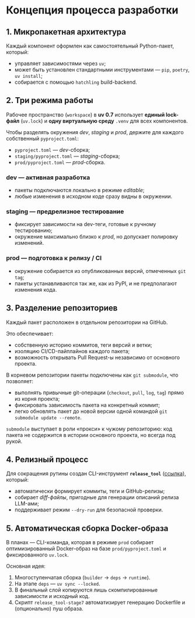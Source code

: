 # Концепция процесса разработки

## 1. Микропакетная архитектура

Каждый компонент оформлен как самостоятельный Python-пакет, который:

- управляет зависимостями через `uv`;
- может быть установлен стандартными инструментами — `pip`, `poetry`, `uv install`;
- собирается с помощью `hatchling` build-backend.

## 2. Три режима работы

Рабочее пространство (`workspace`) в **uv 0.7** использует **единый lock-файл** (`uv.lock`) и **одну виртуальную среду** `.venv` для всех компонентов.

Чтобы разделять окружения *dev*, *staging* и *prod*, держите для каждого собственный `pyproject.toml`:

- `pyproject.toml` — *dev*-сборка;
- `staging/pyproject.toml` — *staging*-сборка;
- `prod/pyproject.toml` — *prod*-сборка.

### dev — активная разработка

- пакеты подключаются локально в режиме *editable*;
- любые изменения в исходном коде сразу видны в окружении.

### staging — предрелизное тестирование

- фиксирует зависимости на dev-теги, готовые к ручному тестированию;
- окружение максимально близко к *prod*, но допускает полировку изменений.

### prod — подготовка к релизу / CI

- окружение собирается из опубликованных версий, отмеченных `git tag`;
- пакеты устанавливаются так же, как из PyPI, и не предполагают изменения кода.

## 3. Разделение репозиториев

Каждый пакет расположен в отдельном репозитории на GitHub.

Это обеспечивает:

- собственную историю коммитов, теги версий и ветки;
- изоляцию CI/CD-пайплайнов каждого пакета;
- возможность открывать Pull Request-ы независимо от основного проекта.

В корневом репозитории пакеты подключены как `git submodule`, что позволяет:

- выполнять привычные git-операции (`checkout`, `pull`, `log`, `tag`) прямо из корня проекта;
- фиксировать зависимость пакета на конкретный коммит;
- легко обновлять пакет до новой версии одной командой `git submodule update --remote`.

`submodule` выступает в роли «прокси» к чужому репозиторию: код пакета не содержится в истории основного проекта, но всегда под рукой.

## 4. Релизный процесс

Для сокращения рутины создан CLI-инструмент **`release_tool`** ([ссылка](https://github.com/VLMHyperBenchTeam/release_tool)), который:

- автоматически формирует коммиты, теги и GitHub-релизы;
- собирает *diff-файлы*, пригодные для генерации описаний релиза LLM-ами;
- поддерживает режим `--dry-run` для безопасной проверки.

## 5. Автоматическая сборка Docker-образа

В планах — CLI-команда, которая в режиме `prod` собирает оптимизированный Docker-образ на базе `prod/pyproject.toml` и фиксированного `uv.lock`.

Основная идея:

1. Многоступенчатая сборка (`builder` → `deps` → `runtime`).
1. На этапе `deps` — `uv sync --locked`.
1. В финальный слой копируются лишь скомпилированные зависимости и исходный код.
1. Скрипт `release_tool-stage7` автоматизирует генерацию Dockerfile и (опционально) пуш образа.
